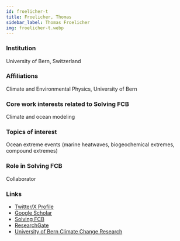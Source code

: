 ```yaml
---
id: froelicher-t
title: Froelicher, Thomas
sidebar_label: Thomas Froelicher
img: froelicher-t.webp
---
```


### Institution

University of Bern, Switzerland


### Affiliations

Climate and Environmental Physics, University of Bern

### Core work interests related to Solving FCB

Climate and ocean modeling

### Topics of interest

Ocean extreme events (marine heatwaves, biogeochemical extremes, compound extremes)

### Role in Solving FCB

Collaborator

### Links
- [Twitter/X Profile](https://twitter.com/froeltho)
- [Google Scholar](https://scholar.google.com/citations?user=zCAQrkEAAAAJ)
- [Solving FCB](https://solvingfcb.org/people/froelicher-f/)
- [ResearchGate](https://www.researchgate.net/profile/Thomas-Froelicher)
- [University of Bern Climate Change Research](https://www.climate.unibe.ch/about_us/people/prof_dr_froelicher_thomas/index_eng.html)